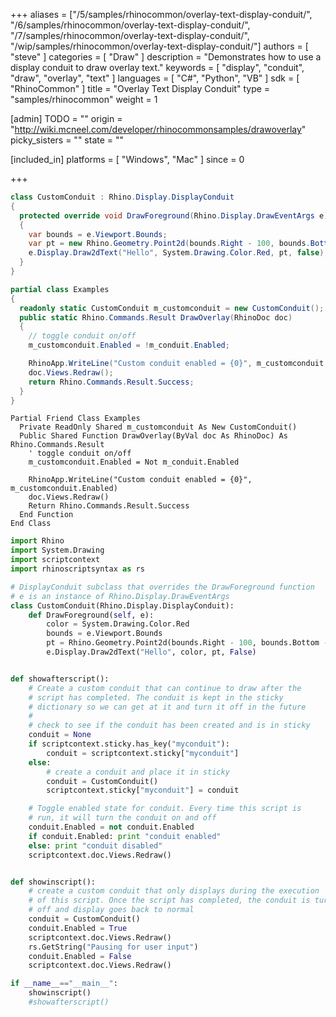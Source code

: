 +++
aliases = ["/5/samples/rhinocommon/overlay-text-display-conduit/", "/6/samples/rhinocommon/overlay-text-display-conduit/", "/7/samples/rhinocommon/overlay-text-display-conduit/", "/wip/samples/rhinocommon/overlay-text-display-conduit/"]
authors = [ "steve" ]
categories = [ "Draw" ]
description = "Demonstrates how to use a display conduit to draw overlay text."
keywords = [ "display", "conduit", "draw", "overlay", "text" ]
languages = [ "C#", "Python", "VB" ]
sdk = [ "RhinoCommon" ]
title = "Overlay Text Display Conduit"
type = "samples/rhinocommon"
weight = 1

[admin]
TODO = ""
origin = "http://wiki.mcneel.com/developer/rhinocommonsamples/drawoverlay"
picky_sisters = ""
state = ""

[included_in]
platforms = [ "Windows", "Mac" ]
since = 0

+++

<div class="codetab-content" id="cs">

```cs
class CustomConduit : Rhino.Display.DisplayConduit
{
  protected override void DrawForeground(Rhino.Display.DrawEventArgs e)
  {
    var bounds = e.Viewport.Bounds;
    var pt = new Rhino.Geometry.Point2d(bounds.Right - 100, bounds.Bottom - 30);
    e.Display.Draw2dText("Hello", System.Drawing.Color.Red, pt, false);
  }
}

partial class Examples
{
  readonly static CustomConduit m_customconduit = new CustomConduit();
  public static Rhino.Commands.Result DrawOverlay(RhinoDoc doc)
  {
    // toggle conduit on/off
    m_customconduit.Enabled = !m_conduit.Enabled;

    RhinoApp.WriteLine("Custom conduit enabled = {0}", m_customconduit.Enabled);
    doc.Views.Redraw();
    return Rhino.Commands.Result.Success;
  }
}
```

</div>


<div class="codetab-content" id="vb">

```vbnet
Partial Friend Class Examples
  Private ReadOnly Shared m_customconduit As New CustomConduit()
  Public Shared Function DrawOverlay(ByVal doc As RhinoDoc) As Rhino.Commands.Result
	' toggle conduit on/off
	m_customconduit.Enabled = Not m_conduit.Enabled

	RhinoApp.WriteLine("Custom conduit enabled = {0}", m_customconduit.Enabled)
	doc.Views.Redraw()
	Return Rhino.Commands.Result.Success
  End Function
End Class
```

</div>


<div class="codetab-content" id="py">

```python
import Rhino
import System.Drawing
import scriptcontext
import rhinoscriptsyntax as rs

# DisplayConduit subclass that overrides the DrawForeground function
# e is an instance of Rhino.Display.DrawEventArgs
class CustomConduit(Rhino.Display.DisplayConduit):
    def DrawForeground(self, e):
        color = System.Drawing.Color.Red
        bounds = e.Viewport.Bounds
        pt = Rhino.Geometry.Point2d(bounds.Right - 100, bounds.Bottom - 30)
        e.Display.Draw2dText("Hello", color, pt, False)


def showafterscript():
    # Create a custom conduit that can continue to draw after the
    # script has completed. The conduit is kept in the sticky
    # dictionary so we can get at it and turn it off in the future
    #
    # check to see if the conduit has been created and is in sticky
    conduit = None
    if scriptcontext.sticky.has_key("myconduit"):
        conduit = scriptcontext.sticky["myconduit"]
    else:
        # create a conduit and place it in sticky
        conduit = CustomConduit()
        scriptcontext.sticky["myconduit"] = conduit

    # Toggle enabled state for conduit. Every time this script is
    # run, it will turn the conduit on and off
    conduit.Enabled = not conduit.Enabled
    if conduit.Enabled: print "conduit enabled"
    else: print "conduit disabled"
    scriptcontext.doc.Views.Redraw()


def showinscript():
    # create a custom conduit that only displays during the execution
    # of this script. Once the script has completed, the conduit is turned
    # off and display goes back to normal
    conduit = CustomConduit()
    conduit.Enabled = True
    scriptcontext.doc.Views.Redraw()
    rs.GetString("Pausing for user input")
    conduit.Enabled = False
    scriptcontext.doc.Views.Redraw()

if __name__=="__main__":
    showinscript()
    #showafterscript()
```

</div>
